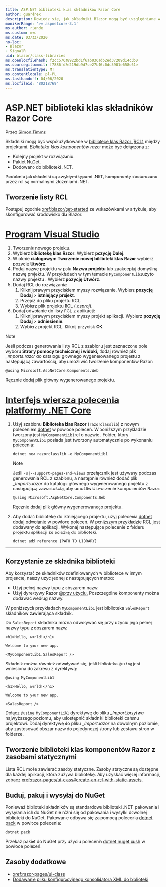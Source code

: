 ```yaml
---
title: ASP.NET biblioteki klas składników Razor Core
author: guardrex
description: Dowiedz się, jak składniki Blazor mogą być uwzględniane w aplikacjach z zewnętrznej biblioteki składników.
monikerRange: '>= aspnetcore-3.1'
ms.author: riande
ms.custom: mvc
ms.date: 03/23/2020
no-loc:
- Blazor
- SignalR
uid: blazor/class-libraries
ms.openlocfilehash: f2cc57638922bd1f6ab036adb2ed37209d14c5b0
ms.sourcegitcommit: f7886fd2e219db9d7ce27b16c0dc5901e658d64e
ms.translationtype: MT
ms.contentlocale: pl-PL
ms.lasthandoff: 04/06/2020
ms.locfileid: "80218769"
---
```

# <a name="aspnet-core-razor-components-class-libraries"></a>ASP.NET biblioteki klas składników Razor Core

Przez [Simon Timms](https://github.com/stimms)

Składniki mogą być współużytkowane w [bibliotece klas Razor (RCL)](xref:razor-pages/ui-class) między projektami. *Biblioteka klas komponentów razor* może być dołączona z:

* Kolejny projekt w rozwiązaniu.
* Pakiet NuGet.
* Dodowano do biblioteki .NET.

Podobnie jak składniki są zwykłymi typami .NET, komponenty dostarczane przez rcl są normalnymi złożeniami .NET.

## <a name="create-an-rcl"></a>Tworzenie listy RCL

Postępuj zgodnie <xref:blazor/get-started> ze wskazówkami w artykule, aby skonfigurować środowisko dla Blazor.

# <a name="visual-studio"></a>[Program Visual Studio](#tab/visual-studio)

1. Tworzenie nowego projektu.
1. Wybierz **bibliotekę klas Razor**. Wybierz **pozycję Dalej**.
1. W oknie **dialogowym Tworzenie nowej biblioteki klas Razor** wybierz pozycję **Utwórz**.
1. Podaj nazwę projektu w polu **Nazwa projektu** lub zaakceptuj domyślną nazwę projektu. W przykładach w tym temacie `MyComponentLib1`użyto nazwy projektu . Wybierz **pozycję Utwórz**.
1. Dodaj RCL do rozwiązania:
   1. Kliknij prawym przyciskiem myszy rozwiązanie. Wybierz **pozycję Dodaj** > **istniejący projekt**.
   1. Przejdź do pliku projektu RCL.
   1. Wybierz plik projektu RCL (*.csproj*).
1. Dodaj odwołanie do listy RCL z aplikacji:
   1. Kliknij prawym przyciskiem myszy projekt aplikacji. Wybierz **pozycję Dodaj** > **odniesienie**.
   1. Wybierz projekt RCL. Kliknij przycisk **OK**.

> [!NOTE]
> Jeśli podczas generowania listy RCL z szablonu jest zaznaczone pole wyboru **Strony pomocy technicznej i widoki,** dodaj również plik *_Imports.razor* do katalogu głównego wygenerowanego projektu z następującą zawartością, aby umożliwić tworzenie komponentów Razor:
>
> ```razor
> @using Microsoft.AspNetCore.Components.Web
> ```
>
> Ręcznie dodaj plik główny wygenerowanego projektu.

# <a name="net-core-cli"></a>[Interfejs wiersza polecenia platformy .NET Core](#tab/netcore-cli)

1. Użyj szablonu **Biblioteka klas Razor** (`razorclasslib`) z nowym poleceniem [dotnet](/dotnet/core/tools/dotnet-new) w powłoce poleceń. W poniższym przykładzie tworzony jest `MyComponentLib1`rcl o nazwie . Folder, który `MyComponentLib1` posiada jest tworzony automatycznie po wykonaniu polecenia:

   ```dotnetcli
   dotnet new razorclasslib -o MyComponentLib1
   ```

   > [!NOTE]
   > Jeśli `-s|--support-pages-and-views` przełącznik jest używany podczas generowania RCL z szablonu, a następnie również dodać plik *_Imports.razor* do katalogu głównego wygenerowanego projektu z następującą zawartością, aby umożliwić tworzenie komponentów Razor:
   >
   > ```razor
   > @using Microsoft.AspNetCore.Components.Web
   > ```
   >
   > Ręcznie dodaj plik główny wygenerowanego projektu.

1. Aby dodać bibliotekę do istniejącego projektu, użyj polecenia [dotnet dodaj odwołanie](/dotnet/core/tools/dotnet-add-reference) w powłoce poleceń. W poniższym przykładzie RCL jest dodawany do aplikacji. Wykonaj następujące polecenie z folderu projektu aplikacji ze ścieżką do biblioteki:

   ```dotnetcli
   dotnet add reference {PATH TO LIBRARY}
   ```

---

## <a name="consume-a-library-component"></a>Korzystanie ze składnika biblioteki

Aby korzystać ze składników zdefiniowanych w bibliotece w innym projekcie, należy użyć jednej z następujących metod:

* Użyj pełnej nazwy typu z obszarem nazw.
* Użyj dyrektywy Razor [ \@przy użyciu.](xref:mvc/views/razor#using) Poszczególne komponenty można dodawać według nazwy.

W poniższych przykładach `MyComponentLib1` jest biblioteka `SalesReport` składników zawierająca składnik.

Do `SalesReport` składnika można odwoływać się przy użyciu jego pełnej nazwy typu z obszarem nazw:

```razor
<h1>Hello, world!</h1>

Welcome to your new app.

<MyComponentLib1.SalesReport />
```

Składnik można również odwoływać się, jeśli biblioteka `@using` jest wniesiona do zakresu z dyrektywą:

```razor
@using MyComponentLib1

<h1>Hello, world!</h1>

Welcome to your new app.

<SalesReport />
```

Dołącz `@using MyComponentLib1` dyrektywę do pliku *_Import.brzytwa* najwyższego poziomu, aby udostępnić składniki biblioteki całemu projektowi. Dodaj dyrektywę do pliku *_Import.razor* na dowolnym poziomie, aby zastosować obszar nazw do pojedynczej strony lub zestawu stron w folderze.

## <a name="create-a-razor-components-class-library-with-static-assets"></a>Tworzenie biblioteki klas komponentów Razor z zasobami statycznymi

Lista RCL może zawierać zasoby statyczne. Zasoby statyczne są dostępne dla każdej aplikacji, która zużywa bibliotekę. Aby uzyskać więcej informacji, zobacz <xref:razor-pages/ui-class#create-an-rcl-with-static-assets>.

## <a name="build-pack-and-ship-to-nuget"></a>Buduj, pakuj i wysyłaj do NuGet

Ponieważ biblioteki składników są standardowe biblioteki .NET, pakowania i wysyłania ich do NuGet nie różni się od pakowania i wysyłki dowolnej biblioteki do NuGet. Pakowanie odbywa się za pomocą polecenia [dotnet pack](/dotnet/core/tools/dotnet-pack) w powłoce polecenia:

```dotnetcli
dotnet pack
```

Przekaż pakiet do NuGet przy użyciu polecenia [dotnet nuget push](/dotnet/core/tools/dotnet-nuget-push) w powłoce poleceń.

## <a name="additional-resources"></a>Zasoby dodatkowe

* <xref:razor-pages/ui-class>
* [Dodawanie pliku konfiguracyjnego konsolidatora XML do biblioteki](xref:host-and-deploy/blazor/configure-linker#add-an-xml-linker-configuration-file-to-a-library)
